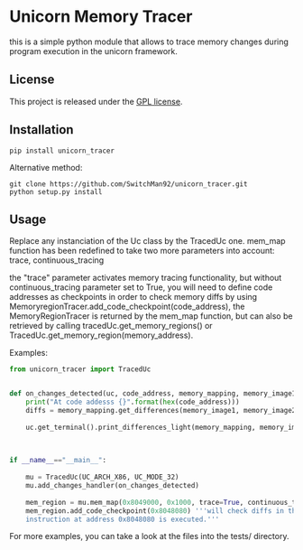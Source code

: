 Unicorn Memory Tracer
==============

this is a simple python module that allows to trace memory changes during program execution in the unicorn framework.

License
-------

This project is released under the [GPL license](COPYING).


Installation
------------------

```
pip install unicorn_tracer
```

Alternative method:
```
git clone https://github.com/SwitchMan92/unicorn_tracer.git
python setup.py install
```


Usage
------------------

Replace any instanciation of the Uc class by the TracedUc one.
mem_map function has been redefined to take two more parameters into account: trace, continuous_tracing

the "trace" parameter activates memory tracing functionality, but without continuous_tracing parameter set to True, 
you will need to define code addresses as checkpoints in order to check memory diffs by using 
MemoryregionTracer.add_code_checkpoint(code_address), the MemoryRegionTracer is returned by the mem_map function, but
can also be retrieved by calling tracedUc.get_memory_regions() or TracedUc.get_memory_region(memory_address).

Examples:
```python
from unicorn_tracer import TracedUc


def on_changes_detected(uc, code_address, memory_mapping, memory_image1, memory_image2):
    print("At code addesss {}".format(hex(code_address)))
    diffs = memory_mapping.get_differences(memory_image1, memory_image2) '''returns memory diffs between the 
                                                                            two memory images'''
    uc.get_terminal().print_differences_light(memory_mapping, memory_image1, memory_image2) '''a litle class that
                                                                                                eases diffs printing'''
    

if __name__=="__main__":
    
    mu = TracedUc(UC_ARCH_X86, UC_MODE_32)
    mu.add_changes_handler(on_changes_detected)
    
    mem_region = mu.mem_map(0x8049000, 0x1000, trace=True, continuous_tracing=False)
    mem_region.add_code_checkpoint(0x8048080) '''will check diffs in this memory segment just before the 
    instruction at address 0x8048080 is executed.'''
```

For more examples, you can take a look at the files into the tests/ directory.